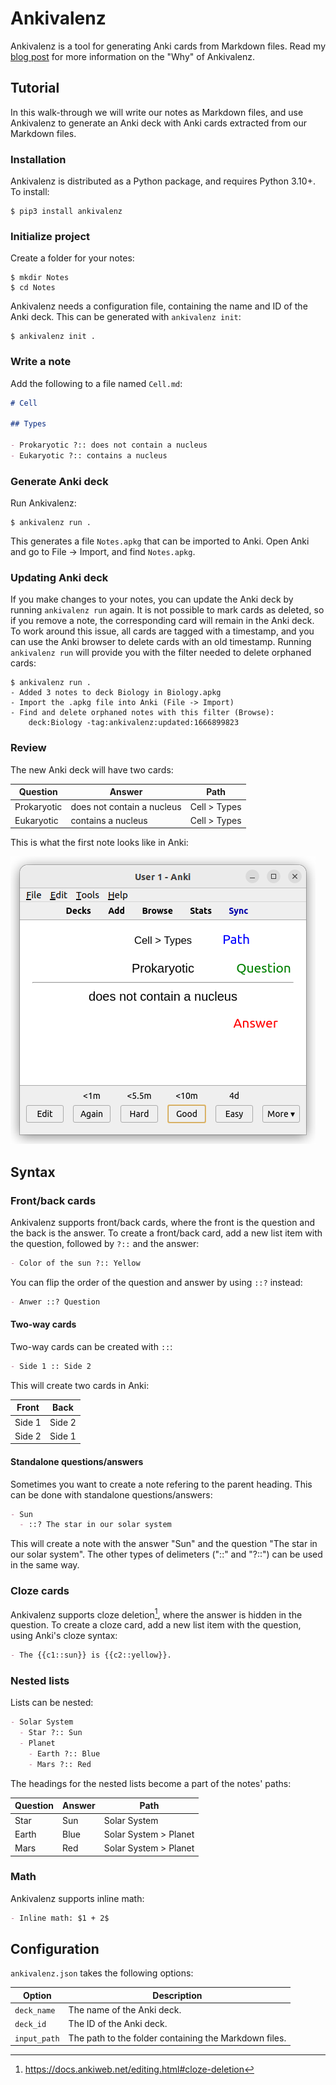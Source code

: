 # Ankivalenz

Ankivalenz is a tool for generating Anki cards from Markdown files. Read my 
[blog post](https://harry.vangberg.name/posts/anki-cards-with-ankivalenz/) for more
information on the "Why" of Ankivalenz.

## Tutorial

In this walk-through we will write our notes as Markdown files, and use Ankivalenz to
generate an Anki deck with Anki cards extracted from our Markdown files.

### Installation

Ankivalenz is distributed as a Python package, and requires Python 3.10+. To install:

```
$ pip3 install ankivalenz
```

### Initialize project

Create a folder for your notes:

```
$ mkdir Notes
$ cd Notes
```

Ankivalenz needs a configuration file, containing the name and ID of the
Anki deck. This can be generated with `ankivalenz init`:

```
$ ankivalenz init .
```

### Write a note

Add the following to a file named `Cell.md`:

```markdown
# Cell

## Types

- Prokaryotic ?:: does not contain a nucleus
- Eukaryotic ?:: contains a nucleus
```

### Generate Anki deck

Run Ankivalenz:

```
$ ankivalenz run .
```

This generates a file `Notes.apkg` that can be imported to Anki. Open
Anki and go to File -> Import, and find `Notes.apkg`.

### Updating Anki deck

If you make changes to your notes, you can update the Anki deck by
running `ankivalenz run` again. It is not possible to mark cards
as deleted, so if you remove a note, the corresponding card will
remain in the Anki deck. To work around this issue, all cards are
tagged with a timestamp, and you can use the Anki browser to delete
cards with an old timestamp. Running `ankivalenz run` will provide
you with the filter needed to delete orphaned cards:

```
$ ankivalenz run .
- Added 3 notes to deck Biology in Biology.apkg
- Import the .apkg file into Anki (File -> Import)
- Find and delete orphaned notes with this filter (Browse):
    deck:Biology -tag:ankivalenz:updated:1666899823
```

### Review

The new Anki deck will have two cards:

| Question    | Answer                     | Path         |
| ----------- | -------------------------- | ------------ |
| Prokaryotic | does not contain a nucleus | Cell > Types |
| Eukaryotic  | contains a nucleus         | Cell > Types |

This is what the first note looks like in Anki:

![Anki review](images/anki-review.png)

## Syntax

### Front/back cards

Ankivalenz supports front/back cards, where the front is the question
and the back is the answer. To create a front/back card, add a new list item
with the question, followed by `?::` and the answer:

```markdown
- Color of the sun ?:: Yellow
```

You can flip the order of the question and answer by using `::?` instead:

```markdown
- Anwer ::? Question
```

#### Two-way cards

Two-way cards can be created with `::`:

```markdown
- Side 1 :: Side 2
```

This will create two cards in Anki:

| Front  | Back   |
| ------ | ------ |
| Side 1 | Side 2 |
| Side 2 | Side 1 |

#### Standalone questions/answers

Sometimes you want to create a note refering to the parent heading.
This can be done with standalone questions/answers:

```markdown
- Sun
  - ::? The star in our solar system
```

This will create a note with the answer "Sun" and the question "The star
in our solar system". The other types of delimeters ("::" and "?::") can
be used in the same way.

### Cloze cards

Ankivalenz supports cloze deletion[^cloze], where the answer is hidden in the
question. To create a cloze card, add a new list item with the question,
using Anki's cloze syntax:

```markdown
- The {{c1::sun}} is {{c2::yellow}}.
```

### Nested lists

Lists can be nested:

```markdown
- Solar System
  - Star ?:: Sun
  - Planet
    - Earth ?:: Blue
    - Mars ?:: Red
```

The headings for the nested lists become a part of the notes' paths:

| Question | Answer | Path                  |
| -------- | ------ | --------------------- |
| Star     | Sun    | Solar System          |
| Earth    | Blue   | Solar System > Planet |
| Mars     | Red    | Solar System > Planet |

### Math

Ankivalenz supports inline math:

```markdown
- Inline math: $1 + 2$
```

[^cloze]: https://docs.ankiweb.net/editing.html#cloze-deletion

## Configuration

`ankivalenz.json` takes the following options:

| Option       | Description                                           |
| ------------ | ------------------------------------------------------|
| `deck_name`  | The name of the Anki deck.                            |
| `deck_id`    | The ID of the Anki deck.                              |
| `input_path` | The path to the folder containing the Markdown files. |
